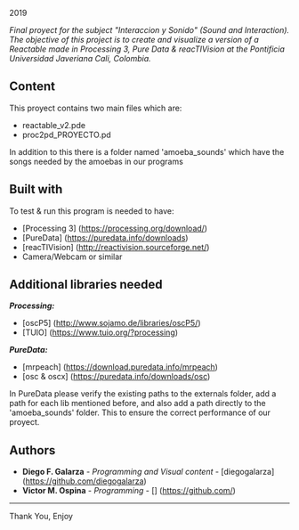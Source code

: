 
2019

_Final proyect for the subject "Interaccion y Sonido" (Sound and Interaction). The objective of this project is to create and visualize a version of a Reactable made in Processing 3, Pure Data & reacTIVision at the Pontificia Universidad Javeriana Cali, Colombia._

## Content
This proyect contains two main files which are:
* reactable_v2.pde
* proc2pd_PROYECTO.pd
	
In addition to this there is a folder named 'amoeba_sounds'
which have the songs needed by the amoebas in our programs

## Built with
To test & run this program is needed to have:
* [Processing 3] (https://processing.org/download/)
* [PureData] (https://puredata.info/downloads)
* [reacTIVision] (http://reactivision.sourceforge.net/)
* Camera/Webcam or similar
	
## Additional libraries needed
_**Processing:**_
* [oscP5] (http://www.sojamo.de/libraries/oscP5/)
* [TUIO] (https://www.tuio.org/?processing)

_**PureData:**_
* [mrpeach] (https://download.puredata.info/mrpeach)
* [osc & oscx] (https://puredata.info/downloads/osc)

In PureData please verify the existing paths to the 
externals folder, add a path for each lib mentioned before, 
and also add a path directly to the 'amoeba_sounds' folder.
This to ensure the correct performance of our proyect.

## Authors
* **Diego F. Galarza** - *Programming and Visual content* - [diegogalarza] (https://github.com/diegogalarza)
* **Victor M. Ospina** - *Programming* - [] (https://github.com/)

---
Thank You, Enjoy
